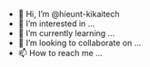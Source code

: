 - 👋 Hi, I’m @hieunt-kikaitech
- 👀 I’m interested in ...
- 🌱 I’m currently learning ...
- 💞️ I’m looking to collaborate on ...
- 📫 How to reach me ...

<!---
hieunt-kikaitech/hieunt-kikaitech is a ✨ special ✨ repository because its `README.md` (this file) appears on your GitHub profile.
You can click the Preview link to take a look at your changes.
--->
